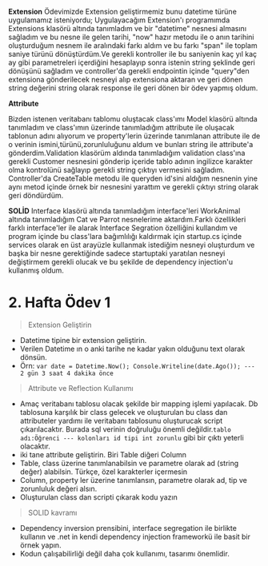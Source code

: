 **Extension**
Ödevimizde Extension geliştirmemiz bunu datetime türüne uygulamamız isteniyordu;
Uygulayacağım Extension'ı  programımda Extensions klasörü altında tanımladım ve bir "datetime" nesnesi almasını sağladım ve bu nesne ile gelen tarihi, "now" hazır metodu ile o anın tarihini oluşturduğum nesnem ile aralındaki farkı aldım ve bu farkı "span"  ile toplam saniye türünü dönüştürdüm.Ve gerekli kontroller ile bu saniyenin kaç yıl kaç ay gibi parametreleri içerdiğini hesaplayıp sonra istenin string şeklinde geri dönüşünü sağladım ve controller'da gerekli endpointin içinde "query"den extensiona gönderilecek nesneyi alıp extensiona aktaran ve geri dönen string değerini string olarak response ile geri dönen bir ödev yapmış oldum.


**Attribute**

Bizden istenen veritabanı tablomu oluştacak class'ımı Model klasörü altında tanımladım ve class'ımın üzerinde tanımladığım attribute ile oluşacak tablonun adını alıyorum ve property'lerin üzerinde tanımlanan attribute ile de o verinin ismini,türünü,zorunluluğunu aldum ve bunları string ile attribute'a gönderdim.Validation klasörüm aldında tanımladığım validation class'ına gerekli Customer nesnesini gönderip içeride tablo adının ingilizce karakter olma kontrolünü sağlayıp gerekli string çıktıyı vermesini sağladım.
Controller'da CreateTable metodu ile queryden id'sini aldığım nesnenin yine aynı metod içinde örnek bir nesnesini yarattım ve gerekli çıktıyı string olarak geri döndürdüm.

**SOLİD**
Interface klasörü altında tanımladığım interface'leri WorkAnimal altında tanımladığım Cat ve Parrot nesnelerime aktardım.Farklı özellikleri farklı interface'ler ile alarak Interface Segration özelliğini kullandım ve program içinde bu class'lara bağımlılığı kaldırmak için startup.cs içinde services olarak en üst arayüzle kullanmak istediğim nesneyi oluşturdum ve başka bir nesne gerektiğinde sadece startuptaki yaratılan nesneyi değiştirmem gerekli olucak ve bu şekilde de dependency injection'u kullanmış oldum.

# 2. Hafta Ödev 1

> Extension Geliştirin

- Datetime tipine bir extension geliştirin.
- Verilen Datetime ın o anki tarihe ne kadar yakın olduğunu text olarak dönsün.
- Örn: 
 `var date = Datetime.Now();
  Console.Writeline(date.Ago());
  --- 2 gün 3 saat 4 dakika önce
 `
 
> Attribute ve Reflection Kullanımı

- Amaç veritabanı tablosu olacak şekilde bir mapping işlemi yapılacak. Db tablosuna karşılık bir class gelecek ve oluşturulan bu class dan attributeler yardımı ile veritabanı tablosunu oluşturucak script çıkarılacaktır. Burada sql verinin doğruluğu önemli değildir.`tablo adı:Öğrenci --- kolonları id tipi int zorunlu` gibi bir çıktı yeterli olacaktır.
- iki tane attribute geliştirin. Biri Table diğeri Column
- Table, class üzerine tanımlanabilsin ve parametre olarak ad (string değer) alabilsin. Türkçe, özel karakterler içermesin
- Column, property ler üzerine tanımlansın, parametre olarak ad, tip ve zorunluluk değeri alsın.
- Oluşturulan class dan scripti çıkarak kodu yazın

> SOLID kavramı

- Dependency inversion prensibini, interface segregation ile birlikte kullanın ve .net in kendi dependency injection frameworkü ile basit bir örnek yapın.
- Kodun çalışabilirliği değil daha çok kullanımı, tasarımı önemlidir.

 
 
 
